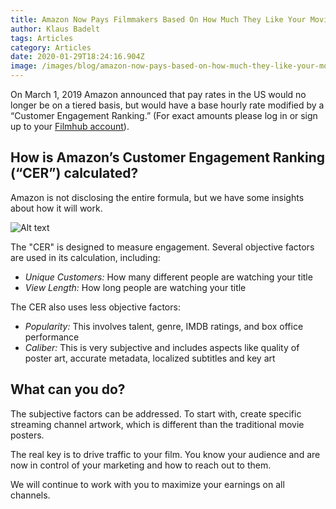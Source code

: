 ```yaml
---
title: Amazon Now Pays Filmmakers Based On How Much They Like Your Movie
author: Klaus Badelt
tags: Articles
category: Articles
date: 2020-01-29T18:24:16.904Z
image: /images/blog/amazon-now-pays-based-on-how-much-they-like-your-movie.jpg
---
```

On March 1, 2019 Amazon announced that pay rates in the US would no longer be on a tiered basis, but would have a base hourly rate modified by a “Customer Engagement Ranking.” (For exact amounts please log in or sign up to your [Filmhub account](https://filmhub.com)).

## How is Amazon’s Customer Engagement Ranking (“CER”) calculated?

Amazon is not disclosing the entire formula, but we have some insights about how it will work.

![Alt text]()

The "CER" is designed to measure engagement. Several objective factors are used in its calculation, including:

* *Unique Customers:* How many different people are watching your title
* *View Length:* How long people are watching your title

The CER also uses less objective factors:

* *Popularity:* This involves talent, genre, IMDB ratings, and box office performance
* *Caliber:* This is very subjective and includes aspects like quality of poster art, accurate metadata, localized subtitles and key art

## What can you do?

The subjective factors can be addressed. To start with, create specific streaming channel artwork, which is different than the traditional movie posters.

The real key is to drive traffic to your film. You know your audience and are now in control of your marketing and how to reach out to them.

We will continue to work with you to maximize your earnings on all channels.